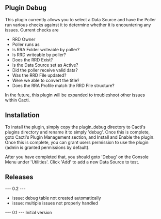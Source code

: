 ## Plugin Debug
This plugin currently allows you to select a Data Source and have the Poller run various checks against it to determine whether it is encountering any issues.
Current checks are
* RRD Owner
* Poller runs as
* Is RRA Folder writeable by poller?
* Is RRD writeable by poller?
* Does the RRD Exist?
* Is the Data Source set as Active?
* Did the poller receive valid data?
* Was the RRD File updated?		
* Were we able to convert the title?
* Does the RRA Profile match the RRD File structure?

In the future, this plugin will be expanded to troubleshoot other issues within Cacti.

## Installation

To install the plugin, simply copy the plugin_debug directory to Cacti's plugins directory and rename it to simply 'debug'. Once this is complete, goto Cacti's Plugin Management section, and Install and Enable the plugin. Once this is complete, you can grant users permission to use the plugin (admin is granted permissions by default).

After you have completed that, you should goto 'Debug' on the Console Menu under 'Utilities'.  Click 'Add' to add a new Data Source to test.

## Releases

--- 0.2 ---
* issue: debug table not created automatically
* issue: multiple issues not properly handled

--- 0.1 ---
Initial version
